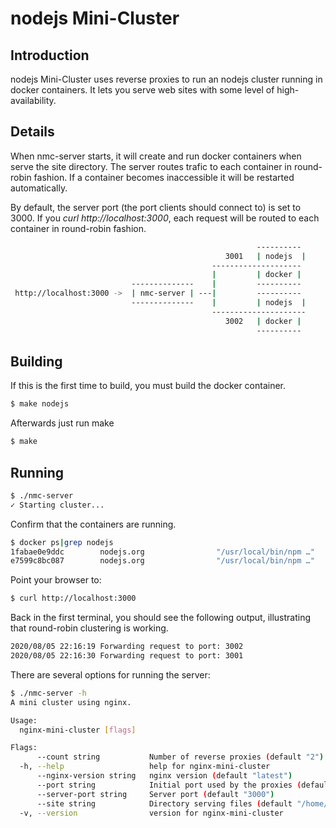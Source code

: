 # nodejs Mini-Cluster

## Introduction

nodejs Mini-Cluster uses reverse proxies to run an nodejs cluster running in docker containers. It lets you serve web sites with some level of high-availability.

## Details

When nmc-server starts, it will create and run docker containers when serve the site directory. The server routes trafic to each container in round-robin fashion. If a container becomes inaccessible it will be restarted automatically. 

By default, the server port (the port clients should connect to) is set to 3000. If you *curl http://localhost:3000*, each request will be routed to each container in round-robin fashion.

```bash
                                                       ----------
                                                3001   | nodejs  |
                                             --------------------
                                             |         | docker |
                           --------------    |         ----------
 http://localhost:3000 ->  | nmc-server | ---|         ----------
                           --------------    |         | nodejs  |
                                             ---------------------
                                                3002   | docker |  
                                                       ----------
```

## Building

If this is the first time to build, you must build the docker container.

```bash
$ make nodejs
```

Afterwards just run make

```bash
$ make
```

## Running

```bash
$ ./nmc-server
✓ Starting cluster...
```

Confirm that the containers are running.

```bash
$ docker ps|grep nodejs
1fabae0e9ddc        nodejs.org                "/usr/local/bin/npm …"   16 seconds ago      Up 15 seconds           0.0.0.0:3002->8080/tcp                                         nginx-3002
e7599c8bc087        nodejs.org                "/usr/local/bin/npm …"   17 seconds ago      Up 15 seconds           0.0.0.0:3001->8080/tcp                                         nginx-3001
```

Point your browser to:

```bash
$ curl http://localhost:3000
```

Back in the first terminal, you should see the following output, illustrating that round-robin clustering is working.

```bash
2020/08/05 22:16:19 Forwarding request to port: 3002
2020/08/05 22:16:30 Forwarding request to port: 3001
```

There are several options for running the server:

```bash
$ ./nmc-server -h
A mini cluster using nginx.

Usage:
  nginx-mini-cluster [flags]

Flags:
      --count string           Number of reverse proxies (default "2")
  -h, --help                   help for nginx-mini-cluster
      --nginx-version string   nginx version (default "latest")
      --port string            Initial port used by the proxies (default "3001")
      --server-port string     Server port (default "3000")
      --site string            Directory serving files (default "/home/taro/nginx-mini-cluster/site")
  -v, --version                version for nginx-mini-cluster
```